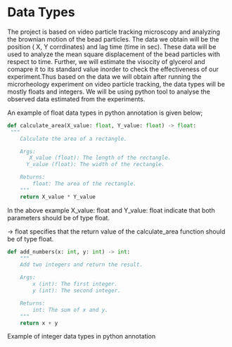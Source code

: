 # Data Types
The project is based on video particle tracking microscopy and analyzing the brownian motion of the bead particles. The data we obtain will be the position ( X, Y corrdinates) and lag time (time in sec). These data will be used to analyze the mean square displacement of the bead particles with respect to time. Further, we will estimate the visocity of glycerol and comapre it to its standard value inorder to check the effectiveness of our experiment.Thus based on the data we will obtain after running the microrheology experiment on video particle tracking, the data types will be mostly floats and integers. We will be using python tool to analyse the observed data estimated from the experiments.

An example of float data types in python annotation is given below;
```python
def calculate_area(X_value: float, Y_value: float) -> float:
 """
    Calculate the area of a rectangle.

    Args:
       X_value (float): The length of the rectangle.
      Y_value (float): The width of the rectangle.

    Returns:
        float: The area of the rectangle.
    """
    return X_value * Y_value

```
In the above example X_value: float and Y_value: float indicate that both parameters should be of type float.

-> float specifies that the return value of the calculate_area function should be of type float.
```python
def add_numbers(x: int, y: int) -> int:
    """
    Add two integers and return the result.

    Args:
        x (int): The first integer.
        y (int): The second integer.

    Returns:
        int: The sum of x and y.
    """
    return x + y
```
Example of integer data types in python annotation

